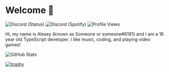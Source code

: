 # Welcome 👋
![Discord (Status)](https://img.shields.io/endpoint?url=https://dev.discordprofiles.me/api/badge/status/235413185639874561?simple=true&logo=discord&logoColor=white&color=43B581) ![Discord (Spotify)](https://img.shields.io/endpoint?label=Listening%20To&url=https://dev.discordprofiles.me/api/badge/spotify/235413185639874561&color=1ED45F) ![Profile Views](https://komarev.com/ghpvc/?username=SocketSomeone)

Hi, my name is Alexey (known as Someone or someone#6191) and I am a 16 year old TypeScript developer. I like music, coding, and playing video games!

<!-- Credit: https://github.com/anuraghazra/github-readme-stats -->
![GitHub Stats](https://github-readme-stats.vercel.app/api?username=SocketSomeone&count_private=true&show_icons=true&theme=dracula)

[![trophy](https://github-profile-trophy.vercel.app/?username=SocketSomeone&theme=onedark)](https://github.com/ryo-ma/github-profile-trophy)
